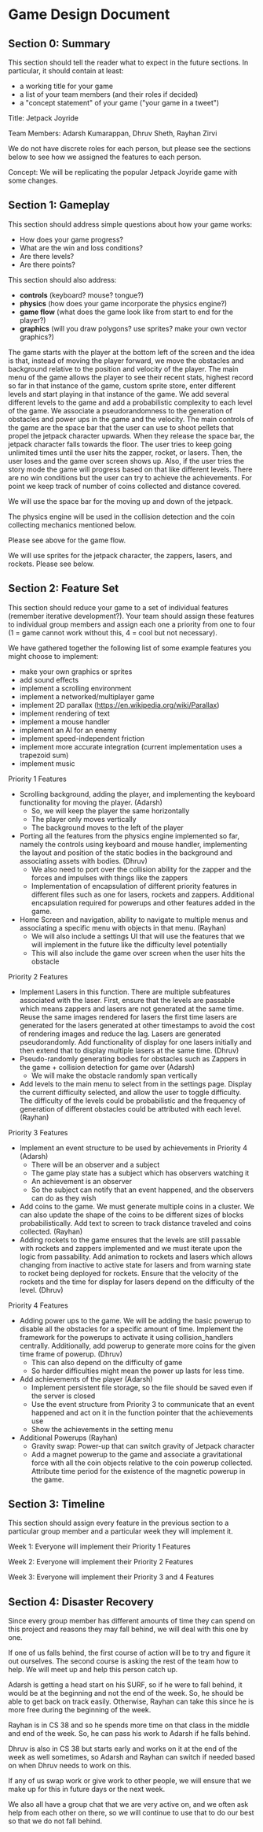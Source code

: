 # Game Design Document

## Section 0: Summary
This section should tell the reader what to expect in the future sections.  In particular, it should contain at least:
- a working title for your game
- a list of your team members (and their roles if decided)
- a "concept statement" of your game ("your game in a tweet")

Title: Jetpack Joyride

Team Members: Adarsh Kumarappan, Dhruv Sheth, Rayhan Zirvi

We do not have discrete roles for each person, but please see the sections below to see how we assigned the features to each person.

Concept: We will be replicating the popular Jetpack Joyride game with some changes.

## Section 1: Gameplay
This section should address simple questions about how your game works:
- How does your game progress?
- What are the win and loss conditions?
- Are there levels?
- Are there points?

This section should also address:
- **controls** (keyboard? mouse? tongue?)
- **physics** (how does your game incorporate the physics engine?)
- **game flow** (what does the game look like from start to end for the player?)
- **graphics** (will you draw polygons? use sprites? make your own vector graphics?)

The game starts with the player at the bottom left of the screen and the idea is that, instead of moving the player forward, we move the obstacles and background relative to the position and velocity of the player. The main menu of the game allows the player to see their recent stats, highest record so far in that instance of the game, custom sprite store, enter different levels and start playing in that instance of the game. We add several different levels to the game and add a probabilistic complexity to each level of the game. We associate a pseudorandomness to the generation of obstacles and power ups in the game and the velocity. The main controls of the game are the space bar that the user can use to shoot pellets that propel the jetpack character upwards. When they release the space bar, the jetpack character falls towards the floor. The user tries to keep going unlimited times until the user hits the zapper, rocket, or lasers. Then, the user loses and the game over screen shows up. Also, if the user tries the story mode the game will progress based on that like different levels. There are no win conditions but the user can try to achieve the achievements. For point we keep track of number of coins collected and distance covered.

We will use the space bar for the moving up and down of the jetpack.

The physics engine will be used in the collision detection and the coin collecting mechanics mentioned below.

Please see above for the game flow.

We will use sprites for the jetpack character, the zappers, lasers, and rockets. Please see below.


## Section 2: Feature Set
This section should reduce your game to a set of individual features (remember iterative development?).  Your team should
assign these features to individual group members and assign each one a priority from one to four (1 = game cannot work without this, 4 = cool but not necessary).

We have gathered together the following list of some example features you might choose to implement:
- make your own graphics or sprites
- add sound effects
- implement a scrolling environment
- implement a networked/multiplayer game
- implement 2D parallax (https://en.wikipedia.org/wiki/Parallax)
- implement rendering of text
- implement a mouse handler
- implement an AI for an enemy
- implement speed-independent friction
- implement more accurate integration (current implementation uses a trapezoid sum)
- implement music

Priority 1 Features

- Scrolling background, adding the player, and implementing the keyboard functionality for moving the player. (Adarsh)
    - So, we will keep the player the same horizontally
    - The player only moves vertically
    - The background moves to the left of the player
- Porting all the features from the physics engine implemented so far, namely the controls using keyboard and mouse handler, implementing the layout and position of the static bodies in the background and associating assets with bodies. (Dhruv)
    - We also need to port over the collision ability for the zapper and the forces and impulses with things like the zappers
    - Implementation of encapsulation of different priority features in different files such as one for lasers, rockets and zappers. Additional encapsulation required for powerups and other features added in the game.
- Home Screen and navigation, ability to navigate to multiple menus and associating a specific menu with objects in that menu. (Rayhan)
    - We will also include a settings UI that will use the features that we will implement in the future like the difficulty level potentially
    - This will also include the game over screen when the user hits the obstacle


Priority 2 Features

- Implement Lasers in this function. There are multiple subfeatures associated with the laser. First, ensure that the levels are passable which means zappers and lasers are not generated at the same time. Reuse the same images rendered for lasers the first time lasers are generated for the lasers generated at other timestamps to avoid the cost of rendering images and reduce the lag. Lasers are generated pseudorandomly. Add functionality of display for one lasers initially and then extend that to display multiple lasers at the same time. (Dhruv)
- Pseudo-randomly generating bodies for obstacles such as Zappers in the game + collision detection for game over (Adarsh)
    - We will make the obstacle randomly span vertically
- Add levels to the main menu to select from in the settings page. Display the current difficulty selected, and allow the user to toggle difficulty. The difficulty of the levels could be probabilistic and the frequency of generation of different obstacles could be attributed with each level. (Rayhan)

Priority 3 Features

- Implement an event structure to be used by achievements in Priority 4 (Adarsh)
    - There will be an observer and a subject
    - The game play state has a subject which has observers watching it
    - An achievement is an observer
    - So the subject can notify that an event happened, and the observers can do as they wish
- Add coins to the game. We must generate multiple coins in a cluster. We can also update the shape of the coins to be different sizes of blocks probabilistically. Add text to screen to track distance traveled and coins collected. (Rayhan)
- Adding rockets to the game ensures that the levels are still passable with rockets and zappers implemented and we must iterate upon the logic from passability. Add animation to rockets and lasers which allows changing from inactive to active state for lasers and from warning state to rocket being deployed for rockets. Ensure that the velocity of the rockets and the time for display for lasers depend on the difficulty of the level. (Dhruv)

Priority 4 Features
- Adding power ups to the game. We will be adding the basic powerup to disable all the obstacles for a specific amount of time. Implement the framework for the powerups to activate it using collision_handlers centrally. Additionally, add powerup to generate more coins for the given time frame of powerup. (Dhruv)
    - This can also depend on the difficulty of game
    - So harder difficulties might mean the power up lasts for less time.
- Add achievements of the player (Adarsh)
    - Implement persistent file storage, so the file should be saved even if the server is closed
    - Use the event structure from Priority 3 to communicate that an event happened and act on it in the function pointer that the achievements use
    - Show the achievements in the setting menu
- Additional Powerups (Rayhan)
    - Gravity swap: Power-up that can switch gravity of Jetpack character
    - Add a magnet powerup to the game and associate a gravitational force with all the coin objects relative to the coin powerup collected. Attribute time period for the existence of the magnetic powerup in the game.

## Section 3: Timeline
This section should assign every feature in the previous section to a particular group member and a particular week they will implement it.

Week 1: 
Everyone will implement their Priority 1 Features

Week 2: 
Everyone will implement their Priority 2 Features

Week 3: 
Everyone will implement their Priority 3 and 4 Features

## Section 4: Disaster Recovery
Since every group member has different amounts of time they can spend on this project and reasons they may fall behind, we will deal with this one by one.

If one of us falls behind, the first course of action will be to try and figure it out ourselves. The second course is asking the rest of the team how to help. We will meet up and help this person catch up.

Adarsh is getting a head start on his SURF, so if he were to fall behind, it would be at the beginning and not the end of the week. So, he should be able to get back on track easily. Otherwise, Rayhan can take this since he is more free during the beginning of the week.

Rayhan is in CS 38 and so he spends more time on that class in the middle and end of the week. So, he can pass his work to Adarsh if he falls behind.

Dhruv is also in CS 38 but starts early and works on it at the end of the week as well sometimes, so Adarsh and Rayhan can switch if needed based on when Dhruv needs to work on this.

If any of us swap work or give work to other people, we will ensure that we make up for this in future days or the next week.

We also all have a group chat that we are very active on, and we often ask help from each other on there, so we will continue to use that to do our best so that we do not fall behind.

